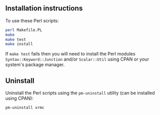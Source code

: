 ## Installation instructions

To use these Perl scripts:

````bash
perl Makefile.PL
make
make test
make install
````

If `make test` fails then you will need to install the Perl modules `Syntax::Keyword::Junction` and/or `Scalar::Util` using CPAN or your system's package manager.

## Uninstall

Uninstall the Perl scripts using the `pm-uninstall` utility (can be installed using CPAN):

````bash
pm-uninstall xrmc
````

